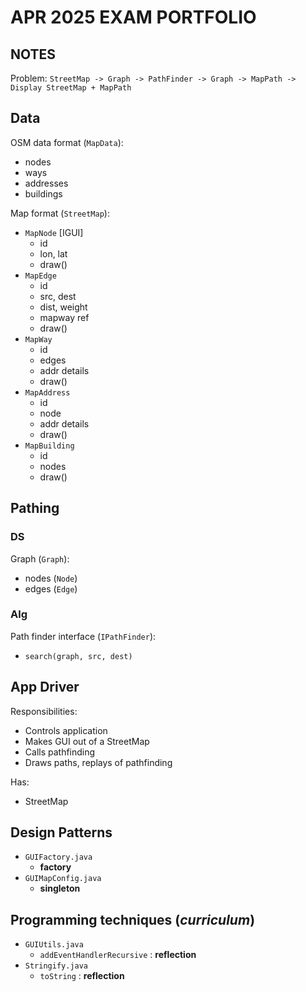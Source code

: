 # APR 2025 EXAM PORTFOLIO

## NOTES

Problem: `StreetMap -> Graph -> PathFinder -> Graph -> MapPath -> Display StreetMap + MapPath`
   
## Data

OSM data format (`MapData`):

  + nodes
  + ways
  + addresses
  + buildings

Map format (`StreetMap`):

  - `MapNode` [IGUI]
      + id
      + lon, lat
      + draw()
  - `MapEdge`
      + id
      + src, dest
      + dist, weight
      + mapway ref
      + draw()
  - `MapWay`
      + id
      + edges
      + addr details
      + draw()
  - `MapAddress`
      + id
      + node
      + addr details
      + draw()
  - `MapBuilding`
      + id
      + nodes
      + draw()

## Pathing

### DS

Graph (`Graph`):

  + nodes (`Node`)
  + edges (`Edge`)

### Alg

Path finder interface (`IPathFinder`):

  + `search(graph, src, dest)`

## App Driver

Responsibilities:

  - Controls application
  - Makes GUI out of a StreetMap
  - Calls pathfinding
  - Draws paths, replays of pathfinding

Has: 

  + StreetMap

## Design Patterns

  - `GUIFactory.java`
      + **factory**
  - `GUIMapConfig.java`
      + **singleton**

## Programming techniques (*curriculum*)

  - `GUIUtils.java`
      + `addEventHandlerRecursive` : **reflection**
  - `Stringify.java`
      + `toString` : **reflection**
